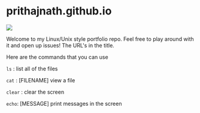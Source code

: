 # prithajnath.github.io
![](https://media.giphy.com/media/y3muzk6wwMI1i/giphy.gif)

Welcome to my Linux/Unix style portfolio repo. Feel free to play around with it and open up issues! The URL's in the title.

Here are the commands that you can use

`ls` : list all of the files 

`cat` : [FILENAME] view a file

`clear` : clear the screen

`echo`: [MESSAGE] print messages in the screen

